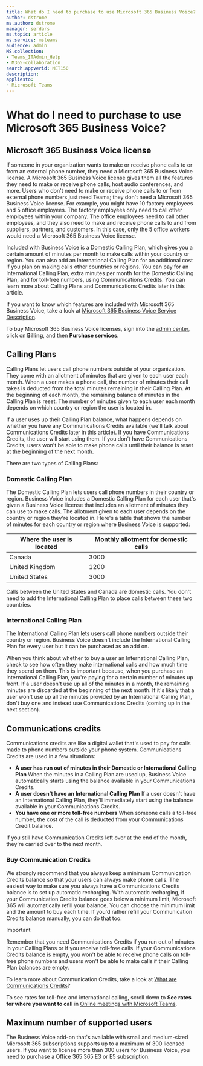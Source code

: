 ```yaml
---
title: What do I need to purchase to use Microsoft 365 Business Voice?
author: dstrome 
ms.author: dstrome
manager: serdars
ms.topic: article
ms.service: msteams
audience: admin
MS.collection: 
- Teams_ITAdmin_Help
- M365-collaboration
search.appverid: MET150
description: 
appliesto: 
- Microsoft Teams
---
```


# What do I need to purchase to use Microsoft 365 Business Voice?

## Microsoft 365 Business Voice license

If someone in your organization wants to make or receive phone calls to or from an external phone number, they need a Microsoft 365 Business Voice license. A Microsoft 365 Business Voice license gives them all the features they need to make or receive phone calls, host audio conferences, and more. Users who don't need to make or receive phone calls to or from external phone numbers just need Teams; they don't need a Microsoft 365 Business Voice license. For example, you might have 10 factory employees and 5 office employees. The factory employees only need to call other employees within your company. The office employees need to call other employees, and they also need to make and receive phone calls to and from suppliers, partners, and customers. In this case, only the 5 office workers would need a Microsoft 365 Business Voice license.

Included with Business Voice is a Domestic Calling Plan, which gives you a certain amount of minutes per month to make calls within your country or region. You can also add an International Calling Plan for an additional cost if you plan on making calls other countries or regions. You can pay for an International Calling Plan, extra minutes per month for the Domestic Calling Plan, and for toll-free numbers, using Communications Credits. You can learn more about Calling Plans and Communications Credits later in this article.

If you want to know which features are included with Microsoft 365 Business Voice, take a look at [Microsoft 365 Business Voice Service Description](https://docs.microsoft.com/office365/servicedescriptions/microsoft-365-business-voice-service-description).

To buy Microsoft 365 Business Voice licenses, sign into the [admin center](https://admin.microsoft.com/Adminportal/Home#/homepage), click on **Billing**, and then **Purchase services**.

## Calling Plans

Calling Plans let users call phone numbers outside of your organization. They come with an allotment of minutes that are given to each user each month. When a user makes a phone call, the number of minutes their call takes is deducted from the total minutes remaining in their Calling Plan. At the beginning of each month, the remaining balance of minutes in the Calling Plan is reset. The number of minutes given to each user each month depends on which country or region the user is located in.

If a user uses up their Calling Plan balance, what happens depends on whether you have any Communications Credits available (we'll talk about Communications Credits later in this article). If you have Communications Credits, the user will start using them. If you don't have Communications Credits, users won't be able to make phone calls until their balance is reset at the beginning of the next month.

There are two types of Calling Plans:

### Domestic Calling Plan

The Domestic Calling Plan lets users call phone numbers in their country or region. Business Voice includes a Domestic Calling Plan for each user that's given a Business Voice license that includes an allotment of minutes they can use to make calls. The allotment given to each user depends on the country or region they're located in. Here's a table that shows the number of minutes for each country or region where Business Voice is supported:

|Where the user is located          |Monthly allotment for domestic calls |
|-----------------------------------|-------------------------------------|
|Canada                             | 3000                                |
|United Kingdom                     | 1200                                |
|United States                      | 3000                                |

Calls between the United States and Canada are domestic calls. You don't need to add the International Calling Plan to place calls between these two countries.

### International Calling Plan

The International Calling Plan lets users call phone numbers outside their country or region. Business Voice doesn't include the International Calling Plan for every user but it can be purchased as an add on. 

When you think about whether to buy a user an International Calling Plan, check to see how often they make international calls and how much time they spend on them. This is important because, when you purchase an International Calling Plan, you're paying for a certain number of minutes up front. If a user doesn't use up all of the minutes in a month, the remaining minutes are discarded at the beginning of the next month. If it's likely that a user won't use up all the minutes provided by an International Calling Plan, don't buy one and instead use Communications Credits (coming up in the next section).

## Communications credits

Communications credits are like a digital wallet that's used to pay for calls made to phone numbers outside your phone system. Communications Credits are used in a few situations:

- **A user has run out of minutes in their Domestic or International Calling Plan** When the minutes in a Calling Plan are used up, Business Voice automatically starts using the balance available in your Communications Credits.
- **A user doesn't have an International Calling Plan** If a user doesn't have an International Calling Plan, they'll immediately start using the balance available in your Communications Credits.
- **You have one or more toll-free numbers** When someone calls a toll-free number, the cost of the call is deducted from your Communications Credit balance.

If you still have Communication Credits left over at the end of the month, they're carried over to the next month.

### Buy Communication Credits

We strongly recommend that you always keep a minimum Communication Credits balance so that your users can always make phone calls. The easiest way to make sure you always have a Communications Credits balance is to set up automatic recharging. With automatic recharging, if your Communication Credits balance goes below a minimum limit, Microsoft 365 will automatically refill your balance. You can choose the minimum limit and the amount to buy each time. If you'd rather refill your Communication Credits balance manually, you can do that too.

> [!IMPORTANT]
> Remember that you need Communications Credits if you run out of minutes in your Calling Plans or if you receive toll-free calls. If your Communications Credits balance is empty, you won't be able to receive phone calls on toll-free phone numbers and users won't be able to make calls if their Calling Plan balances are empty.

To learn more about Communication Credits, take a look at [What are Communications Credits](../../what-are-communications-credits.md)?

To see rates for toll-free and international calling, scroll down to **See rates for where you want to call** in [Online meetings with Microsoft Teams](https://products.office.com/microsoft-teams/online-meeting-solutions#Rates).

## Maximum number of supported users

The Business Voice add-on that's available with small and medium-sized Microsoft 365 subscriptions supports up to a maximum of 300 licensed users. If you want to license more than 300 users for Business Voice, you need to purchase a Office 365 365 E3 or E5 subscription.

